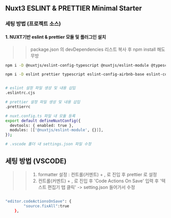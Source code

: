 ## Nuxt3 ESLINT & PRETTIER Minimal Starter

### 세팅 방법 (프로젝트 소스)

#### 1. NUXT기반 eslint & prettier 모듈 및 플러그인 설치

> > package.json 의 devDependencies 리스트 복사 후 npm install 해도 무방

```bash
npm i -D @nuxtjs/eslint-config-typescript @nuxtjs/eslint-module @typescript-eslint/eslint-plugin @typescript-eslint/parser
```

```bash
npm i -D eslint prettier typescript eslint-config-airbnb-base eslint-config-prettier eslint-plugin-nuxt eslint-plugin-prettier eslint-plugin-vue
```

```bash

# eslint 설정 파일 생성 및 내용 삽입
.eslintrc.cjs

# prettier 설정 파일 생성 및 내용 삽입
.prettierrc

# nuxt.config.ts 파일 내 모듈 등록
export default defineNuxtConfig({
  devtools: { enabled: true },
  modules: [['@nuxtjs/eslint-module', {}]],
});

# .vscode 폴더 내 settings.json 파일 수정

```

## 세팅 방법 (VSCODE)

> > 1.  formatter 설정 : 컨트롤(커멘트) + , 로 진입 후 prettier 로 설정
> > 2.  컨트롤(커멘트) + , 로 진입 후 'Code Actions On Save' 입력 후 '텍스트 편집기 탭 클릭' -> setting.json 들어가서 수정

```bash

"editor.codeActionsOnSave": {
        "source.fixAll":true
    },

```
